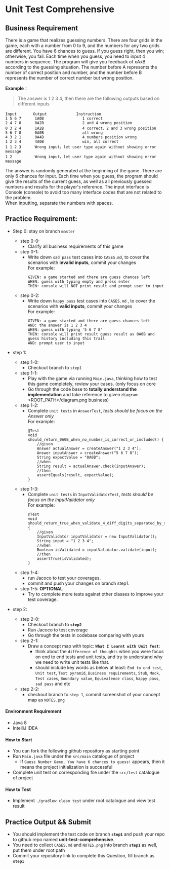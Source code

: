 # Unit Test Comprehensive 

## Business Requirement

There is a game that realizes guessing numbers. There are four grids in the game, each with a number from 0 to 9, and the numbers for any two grids are different. You have 6 chances to guess. If you guess right, then you win; otherwise, you fail. Each time when you guess, you need to input 4 numbers in sequence. The program will give you feedback of xAxB according to the guessing situation. The number before A represents the number of correct position and number, and the number before B represents the number of correct number but wrong position.


**Example**：

> The answer is 1 2 3 4, then there are the following outputs based on different inputs

```
Input　　    Output             Instruction
1 5 6 7      1A0B                 1 correct
2 4 7 8      0A2B                 2 and 4 wrong position 
0 3 2 4      1A2B                 4 correct，2 and 3 wrong position
5 6 7 8      0A0B                 all wrong
4 3 2 1      0A4B                 4 numbers position wrong
1 2 3 4      4A0B                 win, all correct
1 1 2 3      Wrong input，let user type again without showing error message
1 2          Wrong input，let user type again without showing error message
```
 
The answer is randomly generated at the beginning of the game. There are only 6 chances for input.  Each time when you guess, the program
 should give the results of the current guess, as well as all previously guessed numbers and results for the player's reference. The 
 input interface is Console (console) to avoid too many interface codes that are not related to the problem.<br>
When inputting, separate the numbers with spaces.

## Practice Requirement:
- Step 0: stay on branch `master`<br>
    - step 0-0: 
        - Clarify all business requirements of this game
    - step 0-1: 
        - Write down `sad pass` test cases into `CASES.md`, to cover the scenarios with **invalid inputs**, commit your changes<br>
            For example:
            ```
            GIVEN: a game started and there are guess chances left
            WHEN: guess with typing empty and press enter
            THEN: console will NOT print result and prompt user to input
            ```
    - step 0-2: 
        - Write down `happy pass` test cases into `CASES.md` , to cover the scenarios with **valid inputs**, commit your changes <br>
            For example:
            ```
            GIVEN: a game started and there are guess chances left
            AND: the answer is 1 2 3 4
            WHEN: guess with typing '5 6 7 8'
            THEN: console will print result guess result as 0A0B and guess history including this trail
            AND: prompt user to input
            ```

- step 1:
    - step 1-0:
        - Checkout branch to `step1`
    - step 1-1:
        - Play with the game via running `Main.java`, thinking how to test this game completely, review your cases. (only focus on core
        - Go through the code base to **totally understand the implementation** and take reference to given `diagram`: <ROOT_PATH>/diagram.png 
        business)
    - step 1-2: <br>
        - Complete `unit tests` in `AnswerTest`, _tests should be focus on the Answer only_ <br>
            For example:
            ```
            @Test
            void should_return_0A0B_when_no_number_is_correct_or_included() {
                //given
                Answer actualAnswer = createAnswer("1 2 3 4");
                Answer inputAnswer = createAnswer("5 6 7 8");
                String expectValue = "0A0B";
                //when
                String result = actualAnswer.check(inputAnswer);
                //then
                assertEquals(result, expectValue);
            }
            ```
    - step 1-3:<br>
        - Complete `unit tests` in `InputValidatorTest`, _tests should be focus on the InputValidator only_ <br>
            For example:
            ```
            @Test
            void should_return_true_when_validate_4_diff_digits_separated_by_single_space() {
                //given
                InputValidator inputValidator = new InputValidator();
                String input = "1 2 3 4";
                //when
                Boolean isValidated = inputValidator.validate(input);
                //then
                assertTrue(isValidated);
            }
            ```
    - step 1-4:
        - run Jacoco to test your coverages.
        - commit and push your changes on branch step1.
    - step 1-5: **OPTIONAL** <br>
        - Try to complete more tests against other classes to improve your test coverage.

- step 2:
    - step 2-0:
        - Checkout branch to **`step2`**
        - Run Jacoco to test coverage
        - Go through the tests in codebase comparing with yours
    - step 2-1:
        - Draw a concept map with topic: **`What I Learnt with Unit Test`**:
            - think about the `difference of thoughts` when you were focus on end to end tests and unit tests, and try to understand why we need to write unit tests like that. 
            - should include key words as below at least: `End to end test`, `Unit test`, `Test pyramid`, `Business requirements`, `Stub`, 
                `Mock`, `Test cases`, `Boundary value`, `Equivalence class`, `happy pass`, `sad pass` and etc
    - step 2-2:
        - checkout branch to `step 1`, commit screenshot of your concept map as `NOTES.png`

#### Environment Requirement
- Java 8
- IntelliJ IDEA

#### How to Start
- You can fork the following github repository as starting point
- Run `Main.java` file under the `src/main` catalogue of project
  - If `Guess Number Game, You have 6 chances to guess!` appears, then it means the project initialization is successful
- Complete unit test on corresponding file under the `src/test` catalogue of project

#### How to Test
- Implement `./gradlew clean test` under root catalogue and view test result
 
## Practice Output && Submit
- You should implement the test code on branch **`step1`** and push your repo to github repo named **unit-test-comprehensive**.
- You need to collect `CASES.md` and `NOTES.png` into branch **`step1`** as well, put them under root path
- Commit your repository link to complete this Question, fill branch as **`step1`**
